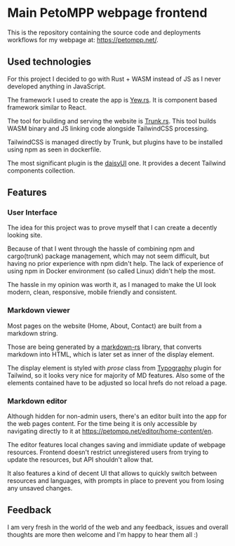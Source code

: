 # Main PetoMPP webpage frontend

This is the repository containing the source code and deployments workflows for my webpage at: https://petompp.net/.

## Used technologies

For this project I decided to go with Rust + WASM instead of JS as I never developed anything in JavaScript.

The framework I used to create the app is [Yew.rs](https://yew.rs/). It is component based framework similar to React.

The tool for building and serving the website is [Trunk.rs](https://trunkrs.dev/).
This tool builds WASM binary and JS linking code alongside TailwindCSS processing.

TailwindCSS is managed directly by Trunk, but plugins have to be installed using npm as seen in dockerfile.

The most significant plugin is the [daisyUI](https://daisyui.com/) one.
It provides a decent Tailwind components collection.

## Features

### User Interface

The idea for this project was to prove myself that I can create a decently looking site.

Because of that I went through the hassle of combining npm and cargo(trunk) package management,
which may not seem difficult, but having no prior experience with npm didn't help.
The lack of experience of using npm in Docker environment (so called Linux) didn't help the most.

The hassle in my opinion was worth it, as I managed to make the UI look modern, clean, responsive, mobile friendly and consistent.

### Markdown viewer

Most pages on the website (Home, About, Contact) are built from a markdown string.

Those are being generated by a [markdown-rs](https://github.com/wooorm/markdown-rs) library, that converts markdown into HTML,
which is later set as inner of the display element.

The display element is styled with *prose* class from [Typography]() plugin for Tailwind, so it looks very nice for majority of MD features.
Also some of the <a> elements contained have to be adjusted so local hrefs do not reload a page.

### Markdown editor

Although hidden for non-admin users, there's an editor built into the app for the web pages content.
For the time being it is only accessible by navigating directly to it at https://petompp.net/editor/home-content/en.

The editor features local changes saving and immidiate update of webpage resources.
Frontend doesn't restrict unregistered users from trying to update the resources, but API shouldn't allow that.

It also features a kind of decent UI that allows to quickly switch between resources and languages,
with prompts in place to prevent you from losing any unsaved changes.

## Feedback

I am very fresh in the world of the web and any feedback, issues and overall thoughts are more then welcome and I'm happy to hear them all :)
